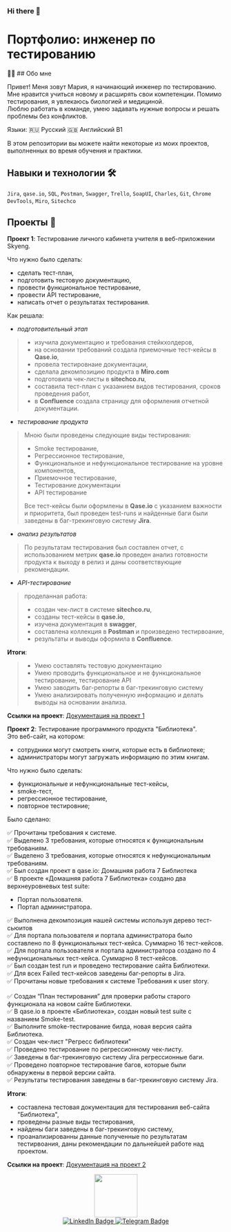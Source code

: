 ### Hi there 👋
# Портфолио: инженер по тестированию

:woman_technologist: ## Обо мне

Привет! Меня зовут Мария, я начинающий инженер по тестированию.
Мне нравится учиться новому и расширять свои компетенции. Помимо тестирования, я увлекаюсь биологией и медициной.<br> Люблю работать в команде, умею задавать нужные вопросы и решать проблемы без конфликтов. 

Языки: :ru: Русский  :gb: Английский В1 

В этом репозитории вы можете найти некоторые из моих проектов, выполненных во время обучения и практики.

## Навыки и технологии :hammer_and_wrench:

``Jira``, ``qase.io``, ``SQL``, ``Postman``, ``Swagger``, ``Trello``, ``SoapUI``, ``Charles``, ``Git``, ``Chrome DevTools``, ``Miro``, ``Sitechco``

## Проекты :pushpin:
**Проект 1**: Тестирование личного кабинета учителя в веб-приложении Skyeng.

Что нужно было сделать:
- сделать тест-план,
- подготовить тестовую документацию,
- провести функциональное тестирование,
- провести API тестирование,
- написать отчет о результатах тестирования.

Как решала: 
- *подготовительный этап*
> - изучила документацию и требования стейкхолдеров,
> - на основании требований создала приемочные тест-кейсы в **Qase.io**,
> - провела тестировнаие документации,
> - сделала декомпозицию продукта в **Miro.com**
> - подготовила чек-листы в **sitechco.ru**,
> - составила тест-план с указанием видов тестирования, сроков проведения работ,
> - в **Confluence** создала страницу для оформления отчетной документации.
- *тестирование продукта*
> Мною были проведены следующие виды тестирования:
> - Smoke тестирование,
> - Регрессионное тестирование,
> - Функциональное и нефункциональное тестирование на уровне компонентов,
> - Приемочное тестирование,
> - Тестирование документации
> - API тестирование
>   
> Все тест-кейсы были оформлены в **Qase.io** с указанием важности и приоритета, был проведен test-runs и найденные баги были заведены в баг-трекинговую систему **Jira**.
- *анализ результатов*
> По результатам тестирования был составлен отчет, с использованием метрик **qase.io** проведен анализ готовности продукта к выходу в релиз и даны соответствующие рекомендации.
- *API-тестирование*
> проделанная работа:
> - создан чек-лист в системе **sitechco.ru**,
> - созданы тест-кейсы в **qase.io**,
> - изучена документация в **swagger**,
> - составлена коллекция в **Postman** и произведено тестирвоание,
> - результаты и выводы оформила в **Confluence**.

**Итоги**:
> - Умею составлять тестовую документацию
> - Умею проводить функциональное и не функциональное тестирование, тестирование API
> - Умею заводить баг-репорты в баг-трекинговую систему
> - Умею анализировать полученную информацию и делать выводы на основании анализа.

**Ссылки на проект**:
[Документация на проект 1](folder/project1.pdf)

**Проект 2**: Тестирование программного продукта "Библиотека".<br>
Это веб-сайт, на котором:
- сотрудники могут смотреть книги, которые есть в библиотеке;
- администраторы могут загружать информацию по этим книгам.

Что нужно было сделать:
- функциональные и нефункциональные тест-кейсы,
- smoke-тест,
- регрессионное тестирование,
- повторное тестировние; 

Было сделано:<br> 

✅ Прочитаны требования к системе.<br> 
✅ Выделено 3 требования, которые относятся к функциональным требованиям.<br>
✅ Выделено 3 требования, которые относятся к нефункциональным требованиям.<br>
✅ Был создан проект в qase.io: Домашняя работа 7 Библиотека<br>
✅ В проекте «Домашняя работа 7 Библиотека» создано два верхнеуровневых test suite: 
- Портал пользователя. 
- Портал администратора.<br>

✅ Выполнена декомпозиция нашей системы используя дерево тест-сьюитов<br>
✅ Для портала пользователя и портала администратора было составлено по 8 функциональных тест-кейса. Суммарно 16 тест-кейсов.<br>
✅ Для портала пользователя и портала администратора создано по 4 нефункциональных тест-кейса. Суммарно 8 тест-кейсов.<br>
✅ Был создан test run и проведено тестирование сайта Библиотеки.<br>
✅ Для всех Failed тест-кейсов заведены баг-репорты в Jira.<br> 
✅ Прочитаны новые требования к системе Требования к user story.<br>  
✅ Создан “План тестирования” для проверки работы старого функционала на новом сайте Библиотеки.<br>
✅ В qase.io в проекте «Библиотека», создан новый test suite с названием Smoke-test.<br>
✅ Выполните smoke-тестирование билда, новая версия сайта Библиотека.<br>
✅ Создан чек-лист "Регресс библиотеки"<br> 
✅ Проведено тестирование по регрессионному чек-листу.<br>
✅ Заведены в баг-трекинговую систему Jira регрессионные баги.<br>
✅ Проведено повторное тестирование багов, которые были обнаружены в первой версии сайта.<br> 
✅ Результаты тестирования заведены в баг-трекинговую систему Jira.<br>

 
 **Итоги**:
 - составлена тестовая документация для тестирования веб-сайта "Библиотека",
 - проведены разные виды тестирования,
 - найдены баги заведены в баг-трекинговую систему,
 - проанализированны данные полученные по результатам тестирвоания, даны рекомендации по дальнейшей работе над проектом.

**Ссылки на проект**:
[Документация на проект 2](folder/project2.pdf)




<div id="header" align="center">
  <img src="https://media.giphy.com/media/hfBvI2Pq6zCYo/giphy.gif" width="100"/>
</div>
<div id="badges" align="center">
  <a href="https://www.linkedin.com/in/maria-tarasova-4a011895/">
    <img src="https://img.shields.io/badge/LinkedIn-blue?style=for-the-badge&logo=linkedin&logoColor=white" alt="LinkedIn Badge"/>
  </a>
  <a href="https://t.me/shulia13p">
    <img src="https://img.shields.io/badge/Telegram-blue?style=for-the-badge&logo=telegram&logoColor=white" alt="Telegram Badge"/>
  </a>
</div>

